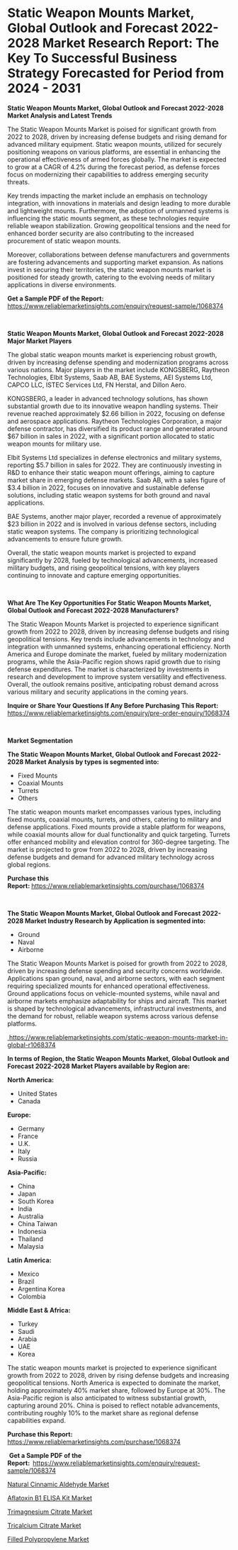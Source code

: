 <p><h1>Static Weapon Mounts Market, Global Outlook and Forecast 2022-2028 Market Research Report: The Key To Successful Business Strategy Forecasted for Period from 2024 - 2031</h1></p><p><strong>Static Weapon Mounts Market, Global Outlook and Forecast 2022-2028 Market Analysis and Latest Trends</strong></p>
<p><p>The Static Weapon Mounts Market is poised for significant growth from 2022 to 2028, driven by increasing defense budgets and rising demand for advanced military equipment. Static weapon mounts, utilized for securely positioning weapons on various platforms, are essential in enhancing the operational effectiveness of armed forces globally. The market is expected to grow at a CAGR of 4.2% during the forecast period, as defense forces focus on modernizing their capabilities to address emerging security threats.</p><p>Key trends impacting the market include an emphasis on technology integration, with innovations in materials and design leading to more durable and lightweight mounts. Furthermore, the adoption of unmanned systems is influencing the static mounts segment, as these technologies require reliable weapon stabilization. Growing geopolitical tensions and the need for enhanced border security are also contributing to the increased procurement of static weapon mounts.</p><p>Moreover, collaborations between defense manufacturers and governments are fostering advancements and supporting market expansion. As nations invest in securing their territories, the static weapon mounts market is positioned for steady growth, catering to the evolving needs of military applications in diverse environments.</p></p>
<p><strong>Get a Sample PDF of the Report:&nbsp;</strong> <a href="https://www.reliablemarketinsights.com/enquiry/request-sample/1068374">https://www.reliablemarketinsights.com/enquiry/request-sample/1068374</a></p>
<p>&nbsp;</p>
<p><strong>Static Weapon Mounts Market, Global Outlook and Forecast 2022-2028 Major Market Players</strong></p>
<p><p>The global static weapon mounts market is experiencing robust growth, driven by increasing defense spending and modernization programs across various nations. Major players in the market include KONGSBERG, Raytheon Technologies, Elbit Systems, Saab AB, BAE Systems, AEI Systems Ltd, CAPCO LLC, ISTEC Services Ltd, FN Herstal, and Dillon Aero.</p><p>KONGSBERG, a leader in advanced technology solutions, has shown substantial growth due to its innovative weapon handling systems. Their revenue reached approximately $2.66 billion in 2022, focusing on defense and aerospace applications. Raytheon Technologies Corporation, a major defense contractor, has diversified its product range and generated around $67 billion in sales in 2022, with a significant portion allocated to static weapon mounts for military use.</p><p>Elbit Systems Ltd specializes in defense electronics and military systems, reporting $5.7 billion in sales for 2022. They are continuously investing in R&D to enhance their static weapon mount offerings, aiming to capture market share in emerging defense markets. Saab AB, with a sales figure of $3.4 billion in 2022, focuses on innovative and sustainable defense solutions, including static weapon systems for both ground and naval applications.</p><p>BAE Systems, another major player, recorded a revenue of approximately $23 billion in 2022 and is involved in various defense sectors, including static weapon systems. The company is prioritizing technological advancements to ensure future growth.</p><p>Overall, the static weapon mounts market is projected to expand significantly by 2028, fueled by technological advancements, increased military budgets, and rising geopolitical tensions, with key players continuing to innovate and capture emerging opportunities.</p></p>
<p>&nbsp;</p>
<p><strong>What Are The Key Opportunities For Static Weapon Mounts Market, Global Outlook and Forecast 2022-2028 Manufacturers?</strong></p>
<p><p>The Static Weapon Mounts Market is projected to experience significant growth from 2022 to 2028, driven by increasing defense budgets and rising geopolitical tensions. Key trends include advancements in technology and integration with unmanned systems, enhancing operational efficiency. North America and Europe dominate the market, fueled by military modernization programs, while the Asia-Pacific region shows rapid growth due to rising defense expenditures. The market is characterized by investments in research and development to improve system versatility and effectiveness. Overall, the outlook remains positive, anticipating robust demand across various military and security applications in the coming years.</p></p>
<p><strong>Inquire or Share Your Questions If Any Before Purchasing This Report:</strong> <a href="https://www.reliablemarketinsights.com/enquiry/pre-order-enquiry/1068374">https://www.reliablemarketinsights.com/enquiry/pre-order-enquiry/1068374</a></p>
<p>&nbsp;</p>
<p><strong>Market Segmentation</strong></p>
<p><strong>The Static Weapon Mounts Market, Global Outlook and Forecast 2022-2028 Market Analysis by types is segmented into:</strong></p>
<p><ul><li>Fixed Mounts</li><li>Coaxial Mounts</li><li>Turrets</li><li>Others</li></ul></p>
<p><p>The static weapon mounts market encompasses various types, including fixed mounts, coaxial mounts, turrets, and others, catering to military and defense applications. Fixed mounts provide a stable platform for weapons, while coaxial mounts allow for dual functionality and quick targeting. Turrets offer enhanced mobility and elevation control for 360-degree targeting. The market is projected to grow from 2022 to 2028, driven by increasing defense budgets and demand for advanced military technology across global regions.</p></p>
<p><strong>Purchase this Report:&nbsp;</strong><a href="https://www.reliablemarketinsights.com/purchase/1068374">https://www.reliablemarketinsights.com/purchase/1068374</a></p>
<p>&nbsp;</p>
<p><strong>The Static Weapon Mounts Market, Global Outlook and Forecast 2022-2028 Market Industry Research by Application is segmented into:</strong></p>
<p><ul><li>Ground</li><li>Naval</li><li>Airborne</li></ul></p>
<p><p>The Static Weapon Mounts Market is poised for growth from 2022 to 2028, driven by increasing defense spending and security concerns worldwide. Applications span ground, naval, and airborne sectors, with each segment requiring specialized mounts for enhanced operational effectiveness. Ground applications focus on vehicle-mounted systems, while naval and airborne markets emphasize adaptability for ships and aircraft. This market is shaped by technological advancements, infrastructural investments, and the demand for robust, reliable weapon systems across various defense platforms.</p></p>
<p><a href="https://www.reliablemarketinsights.com/static-weapon-mounts-market-in-global-r1068374">&nbsp;https://www.reliablemarketinsights.com/static-weapon-mounts-market-in-global-r1068374</a></p>
<p><strong>In terms of Region, the Static Weapon Mounts Market, Global Outlook and Forecast 2022-2028 Market Players available by Region are:</strong></p>
<p>
    <p> <strong> North America: </strong>
        <ul>
            <li>United States</li>
            <li>Canada</li>
        </ul>
        </p> 
    <p> <strong> Europe: </strong>
        <ul>
            <li>Germany</li>
            <li>France</li>
            <li>U.K.</li>
            <li>Italy</li>
            <li>Russia</li>
        </ul>
        </p> 
    <p> <strong> Asia-Pacific: </strong>
        <ul>
            <li>China</li>
            <li>Japan</li>
            <li>South Korea</li>
            <li>India</li>
            <li>Australia</li>
            <li>China Taiwan</li>
            <li>Indonesia</li>
            <li>Thailand</li>
            <li>Malaysia</li>
        </ul>
        </p> 
    <p> <strong> Latin America: </strong>
        <ul>
            <li>Mexico</li>
            <li>Brazil</li>
            <li>Argentina Korea</li>
            <li>Colombia</li>
        </ul>
        </p> 
    <p> <strong> Middle East & Africa: </strong>
        <ul>
            <li>Turkey</li>
            <li>Saudi</li>
            <li>Arabia</li>
            <li>UAE</li>
            <li>Korea</li>
        </ul>
    </p>
    </p>
<p><p>The static weapon mounts market is projected to experience significant growth from 2022 to 2028, driven by rising defense budgets and increasing geopolitical tensions. North America is expected to dominate the market, holding approximately 40% market share, followed by Europe at 30%. The Asia-Pacific region is also anticipated to witness substantial growth, capturing around 20%. China is poised to reflect notable advancements, contributing roughly 10% to the market share as regional defense capabilities expand.</p></p>
<p><strong>Purchase this Report: </strong><a href="https://www.reliablemarketinsights.com/purchase/1068374">https://www.reliablemarketinsights.com/purchase/1068374</a></p>
<p>&nbsp;<strong>Get a Sample PDF of the Report:&nbsp;&nbsp;</strong><a href="https://www.reliablemarketinsights.com/enquiry/request-sample/1068374">https://www.reliablemarketinsights.com/enquiry/request-sample/1068374</a></p>
<p><strong></strong></p>
<p><p><a href="https://issuu.com/reportprime-2/docs/natural-cinnamic-aldehyde-market-si_506e1b49c5eb05">Natural Cinnamic Aldehyde Market</a></p><p><a href="https://www.linkedin.com/pulse/aflatoxin-b1-elisa-kit-market-insights-product-type-application-wxcne?trackingId=5FaTslOaTs6hhfDYeCrgwA%3D%3D">Aflatoxin B1 ELISA Kit Market</a></p><p><a href="https://medium.com/@edidukagjini137/in-the-trimagnesium-citrate-market-the-main-focus-is-on-keeping-costs-low-and-getting-the-most-bbd18f8ccee8">Trimagnesium Citrate Market</a></p><p><a href="https://medium.com/@edidukagjini137/the-tricalcium-citrate-market-decisions-are-mostly-driven-by-resource-optimization-and-c7c31dc1d406">Tricalcium Citrate Market</a></p><p><a href="https://issuu.com/reportprime-2/docs/filled-polypropylene-market-size-20_4622c6d78b2da0">Filled Polypropylene Market</a></p></p>